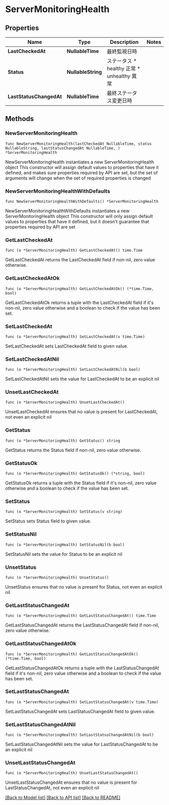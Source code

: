 # ServerMonitoringHealth

## Properties

Name | Type | Description | Notes
------------ | ------------- | ------------- | -------------
**LastCheckedAt** | **NullableTime** | 最終監視日時 | 
**Status** | **NullableString** | ステータス   * healthy 正常   * unhealthy 異常 | 
**LastStatusChangedAt** | **NullableTime** | 最終ステータス変更日時 | 

## Methods

### NewServerMonitoringHealth

`func NewServerMonitoringHealth(lastCheckedAt NullableTime, status NullableString, lastStatusChangedAt NullableTime, ) *ServerMonitoringHealth`

NewServerMonitoringHealth instantiates a new ServerMonitoringHealth object
This constructor will assign default values to properties that have it defined,
and makes sure properties required by API are set, but the set of arguments
will change when the set of required properties is changed

### NewServerMonitoringHealthWithDefaults

`func NewServerMonitoringHealthWithDefaults() *ServerMonitoringHealth`

NewServerMonitoringHealthWithDefaults instantiates a new ServerMonitoringHealth object
This constructor will only assign default values to properties that have it defined,
but it doesn't guarantee that properties required by API are set

### GetLastCheckedAt

`func (o *ServerMonitoringHealth) GetLastCheckedAt() time.Time`

GetLastCheckedAt returns the LastCheckedAt field if non-nil, zero value otherwise.

### GetLastCheckedAtOk

`func (o *ServerMonitoringHealth) GetLastCheckedAtOk() (*time.Time, bool)`

GetLastCheckedAtOk returns a tuple with the LastCheckedAt field if it's non-nil, zero value otherwise
and a boolean to check if the value has been set.

### SetLastCheckedAt

`func (o *ServerMonitoringHealth) SetLastCheckedAt(v time.Time)`

SetLastCheckedAt sets LastCheckedAt field to given value.


### SetLastCheckedAtNil

`func (o *ServerMonitoringHealth) SetLastCheckedAtNil(b bool)`

 SetLastCheckedAtNil sets the value for LastCheckedAt to be an explicit nil

### UnsetLastCheckedAt
`func (o *ServerMonitoringHealth) UnsetLastCheckedAt()`

UnsetLastCheckedAt ensures that no value is present for LastCheckedAt, not even an explicit nil
### GetStatus

`func (o *ServerMonitoringHealth) GetStatus() string`

GetStatus returns the Status field if non-nil, zero value otherwise.

### GetStatusOk

`func (o *ServerMonitoringHealth) GetStatusOk() (*string, bool)`

GetStatusOk returns a tuple with the Status field if it's non-nil, zero value otherwise
and a boolean to check if the value has been set.

### SetStatus

`func (o *ServerMonitoringHealth) SetStatus(v string)`

SetStatus sets Status field to given value.


### SetStatusNil

`func (o *ServerMonitoringHealth) SetStatusNil(b bool)`

 SetStatusNil sets the value for Status to be an explicit nil

### UnsetStatus
`func (o *ServerMonitoringHealth) UnsetStatus()`

UnsetStatus ensures that no value is present for Status, not even an explicit nil
### GetLastStatusChangedAt

`func (o *ServerMonitoringHealth) GetLastStatusChangedAt() time.Time`

GetLastStatusChangedAt returns the LastStatusChangedAt field if non-nil, zero value otherwise.

### GetLastStatusChangedAtOk

`func (o *ServerMonitoringHealth) GetLastStatusChangedAtOk() (*time.Time, bool)`

GetLastStatusChangedAtOk returns a tuple with the LastStatusChangedAt field if it's non-nil, zero value otherwise
and a boolean to check if the value has been set.

### SetLastStatusChangedAt

`func (o *ServerMonitoringHealth) SetLastStatusChangedAt(v time.Time)`

SetLastStatusChangedAt sets LastStatusChangedAt field to given value.


### SetLastStatusChangedAtNil

`func (o *ServerMonitoringHealth) SetLastStatusChangedAtNil(b bool)`

 SetLastStatusChangedAtNil sets the value for LastStatusChangedAt to be an explicit nil

### UnsetLastStatusChangedAt
`func (o *ServerMonitoringHealth) UnsetLastStatusChangedAt()`

UnsetLastStatusChangedAt ensures that no value is present for LastStatusChangedAt, not even an explicit nil

[[Back to Model list]](../README.md#documentation-for-models) [[Back to API list]](../README.md#documentation-for-api-endpoints) [[Back to README]](../README.md)


